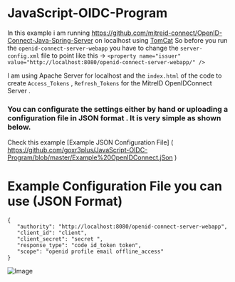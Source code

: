 # JavaScript-OIDC-Program

In this example i am running https://github.com/mitreid-connect/OpenID-Connect-Java-Spring-Server on localhost using [TomCat](http://tomcat.apache.org/)  So before you run the `openid-connect-server-webapp` you have to change the `server-config.xml` file to point like this -> ``<property name="issuer" value="http://localhost:8080/openid-connect-server-webapp/" />``

I am using Apache Server for localhost and the `index.html` of the code to create `Access_Tokens` , `Refresh_Tokens` for the MitreID OpenIDConnect Server .


### You can configurate the settings either by hand or uploading a configuration file in JSON format . It is very simple as shown below.

Check this example [Example JSON Configuration File] ( https://github.com/goxr3plus/JavaScript-OIDC-Program/blob/master/Example%20OpenIDConnect.jSon )

# Example Configuration File you can use (JSON Format)

```
{
   "authority": "http://localhost:8080/openid-connect-server-webapp",
   "client_id": "client",
   "client_secret": "secret ",
   "response_type": "code id_token token",
   "scope": "openid profile email offline_access"
}
```

![Image](https://user-images.githubusercontent.com/20374208/28626454-b31ac4ea-7227-11e7-9f45-649734e3422f.png)

